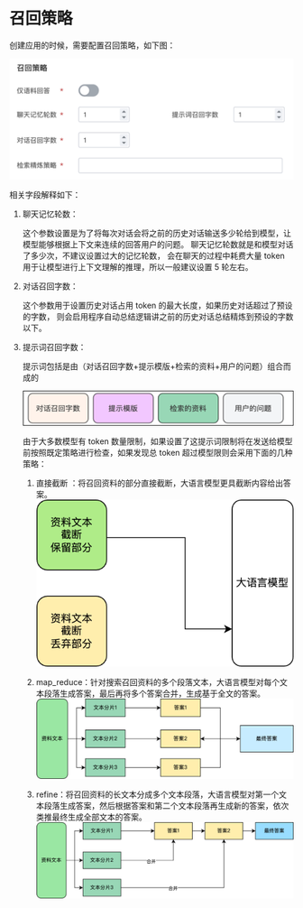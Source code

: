 # 召回策略

创建应用的时候，需要配置召回策略，如下图：

![alt text](image.png)

相关字段解释如下：

1. 聊天记忆轮数：

    这个参数设置是为了将每次对话会将之前的历史对话输送多少轮给到模型，让模型能够根据上下文来连续的回答用户的问题。
    聊天记忆轮数就是和模型对话了多少次，不建议设置过大的记忆轮数，
    会在聊天的过程中耗费大量 token 用于让模型进行上下文理解的推理，所以一般建议设置 5 轮左右。

2. 对话召回字数：

    这个参数用于设置历史对话占用 token 的最大长度，如果历史对话超过了预设的字数，
    则会启用程序自动总结逻辑讲之前的历史对话总结精炼到预设的字数以下。

3. 提示词召回字数：

    提示词包括是由（对话召回字数+提示模版+检索的资料+用户的问题）组合而成的

    ![](1.png)

    由于大多数模型有 token 数量限制，如果设置了这提示词限制将在发送给模型前按照既定策略进行检查，如果发现总 token 超过模型限则会采用下面的几种策略：

    1. 直接截断 ：将召回资料的部分直接截断，大语言模型更具截断内容给出答案。
       ![](2.png)

    2. map_reduce：针对搜索召回资料的多个段落文本，大语言模型对每个文本段落生成答案，最后再将多个答案合并，生成基于全文的答案。
       ![](3.png)

    3. refine：将召回资料的长文本分成多个文本段落，大语言模型对第一个文本段落生成答案，然后根据答案和第二个文本段落再生成新的答案，依次类推最终生成全部文本的答案。
       ![](4.png)
